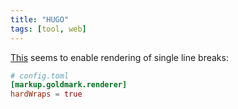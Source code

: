 ```yaml
---
title: "HUGO"
tags: [tool, web]
---
```


[This](https://discourse.gohugo.io/t/markdown-not-adding-a-br-when-adding-a-line-break/28263/13) seems to enable rendering of single line breaks:
```toml
# config.toml
[markup.goldmark.renderer]
hardWraps = true
```
